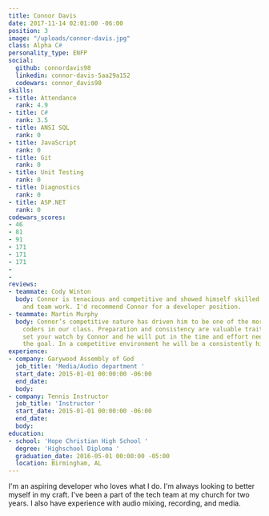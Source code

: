 ```yaml
---
title: Connor Davis
date: 2017-11-14 02:01:00 -06:00
position: 3
image: "/uploads/connor-davis.jpg"
class: Alpha C#
personality_type: ENFP
social:
  github: connordavis98
  linkedin: connor-davis-5aa29a152
  codewars: connor_davis98
skills:
- title: Attendance
  rank: 4.9
- title: C#
  rank: 3.5
- title: ANSI SQL
  rank: 0
- title: JavaScript
  rank: 0
- title: Git
  rank: 0
- title: Unit Testing
  rank: 0
- title: Diagnostics
  rank: 0
- title: ASP.NET
  rank: 0
codewars_scores:
- 46
- 81
- 91
- 171
- 171
- 171
- 
- 
reviews:
- teammate: Cody Winton
  body: Connor is tenacious and competitive and showed himself skilled in both individual
    and team work. I'd recommend Connor for a developer position.
- teammate: Martin Murphy
  body: Connor’s competitive nature has driven him to be one of the more accomplished
    coders in our class. Preparation and consistency are valuable traits. You could
    set your watch by Connor and he will put in the time and effort needed to achieve
    the goal. In a competitive environment he will be a consistently high performer.
experience:
- company: Garywood Assembly of God
  job_title: 'Media/Audio department '
  start_date: 2015-01-01 00:00:00 -06:00
  end_date: 
  body: 
- company: Tennis Instructor
  job_title: 'Instructor '
  start_date: 2015-01-01 00:00:00 -06:00
  end_date: 
  body: 
education:
- school: 'Hope Christian High School '
  degree: 'Highschool Diploma '
  graduation_date: 2016-05-01 00:00:00 -05:00
  location: Birmingham, AL
---
```


I'm an aspiring developer who loves what I do. I'm always looking to better myself in my craft. I've been a part of the tech team at my church for two years. I also have experience with audio mixing, recording, and media. 